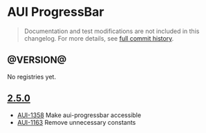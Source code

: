 # AUI ProgressBar

> Documentation and test modifications are not included in this changelog. For more details, see [full commit history](https://github.com/liferay/alloy-ui/commits/master/src/aui-progressbar).

## @VERSION@

No registries yet.

## [2.5.0](https://github.com/liferay/alloy-ui/releases/tag/2.5.0)

* [AUI-1358](https://issues.liferay.com/browse/AUI-1358) Make aui-progressbar accessible
* [AUI-1163](https://issues.liferay.com/browse/AUI-1163) Remove unnecessary constants